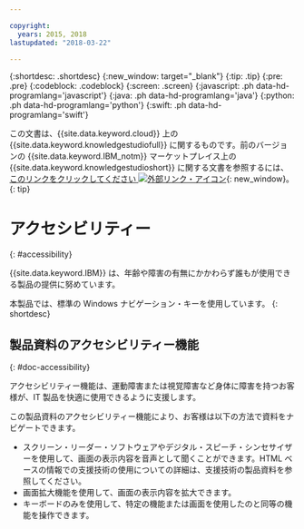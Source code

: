 ```yaml
---

copyright:
  years: 2015, 2018
lastupdated: "2018-03-22"

---
```


{:shortdesc: .shortdesc}
{:new_window: target="_blank"}
{:tip: .tip}
{:pre: .pre}
{:codeblock: .codeblock}
{:screen: .screen}
{:javascript: .ph data-hd-programlang='javascript'}
{:java: .ph data-hd-programlang='java'}
{:python: .ph data-hd-programlang='python'}
{:swift: .ph data-hd-programlang='swift'}

この文書は、{{site.data.keyword.cloud}} 上の {{site.data.keyword.knowledgestudiofull}} に関するものです。前のバージョンの {{site.data.keyword.IBM_notm}} マーケットプレイス上の {{site.data.keyword.knowledgestudioshort}} に関する文書を参照するには、[このリンクをクリックしてください ![外部リンク・アイコン](../../icons/launch-glyph.svg "外部リンク・アイコン")](https://{DomainName}/docs/services/knowledge-studio/accessibility.html){: new_window}。
{: tip}

# アクセシビリティー
{: #accessibility}

{{site.data.keyword.IBM}} は、年齢や障害の有無にかかわらず誰もが使用できる製品の提供に努めています。

本製品では、標準の Windows ナビゲーション・キーを使用しています。
{: shortdesc}

## 製品資料のアクセシビリティー機能
{: #doc-accessibility}

アクセシビリティー機能は、運動障害または視覚障害など身体に障害を持つお客様が、IT 製品を快適に使用できるように支援します。

この製品資料のアクセシビリティー機能により、お客様は以下の方法で資料をナビゲートできます。

- スクリーン・リーダー・ソフトウェアやデジタル・スピーチ・シンセサイザーを使用して、画面の表示内容を音声として聞くことができます。HTML ベースの情報での支援技術の使用についての詳細は、支援技術の製品資料を参照してください。
- 画面拡大機能を使用して、画面の表示内容を拡大できます。
- キーボードのみを使用して、特定の機能または画面を使用したのと同等の機能を操作できます。
